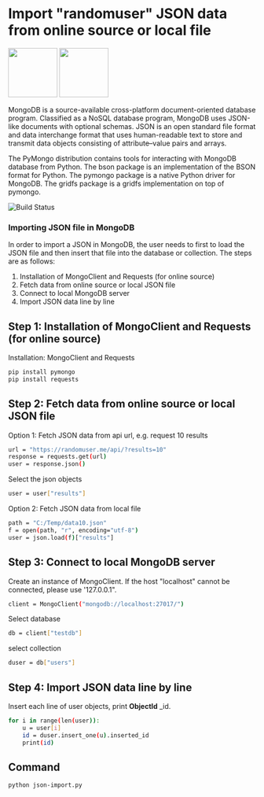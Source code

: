 # Import "randomuser" JSON data from online source or local file
<a href="#"><img src="https://www.python.org/static/img/python-logo.png" width="100"></img></a>
<a href="#"><img src="https://webimages.mongodb.com/_com_assets/cms/kusb9stg1ndrp7j53-MongoDBLogoBrand1.png" width="100"></img></a>

MongoDB is a source-available cross-platform document-oriented database program. Classified as a NoSQL database program, MongoDB uses JSON-like documents with optional schemas. JSON is an open standard file format and data interchange format that uses human-readable text to store and transmit data objects consisting of attribute–value pairs and arrays. 

The PyMongo distribution contains tools for interacting with MongoDB database from Python. The bson package is an implementation of the BSON format for Python. The pymongo package is a native Python driver for MongoDB. The gridfs package is a gridfs implementation on top of pymongo.

![Build Status](https://travis-ci.org/joemccann/dillinger.svg?branch=master)

### Importing JSON file in MongoDB
In order to import a JSON in MongoDB, the user needs to first to load the JSON file and then insert that file into the database or collection. The steps are as follows:
1. Installation of MongoClient and Requests (for online source)
2. Fetch data from online source or local JSON file
3. Connect to local MongoDB server
4. Import JSON data line by line

## Step 1: Installation of MongoClient and Requests (for online source)
Installation: MongoClient and Requests 

```sh
pip install pymongo
pip install requests
```

## Step 2: Fetch data from online source or local JSON file
Option 1: Fetch JSON data from api url, e.g. request 10 results
```sh
url = "https://randomuser.me/api/?results=10"
response = requests.get(url)
user = response.json()
```
Select the json objects 
```sh
user = user["results"] 
```
Option 2: Fetch JSON data from local file
```sh
path = "C:/Temp/data10.json"
f = open(path, "r", encoding="utf-8")
user = json.load(f)["results"]
```
## Step 3: Connect to local MongoDB server
Create an instance of MongoClient. If the host "localhost" cannot be connected, please use '127.0.0.1".
```sh
client = MongoClient("mongodb://localhost:27017/")
```
Select database
```sh
db = client["testdb"]
```
select collection
```sh
duser = db["users"]
```
## Step 4: Import JSON data line by line
Insert each line of user objects, print **ObjectId** _id.
```sh
for i in range(len(user)):
    u = user[i]
    id = duser.insert_one(u).inserted_id
    print(id)
```

## Command
```sh
python json-import.py
```